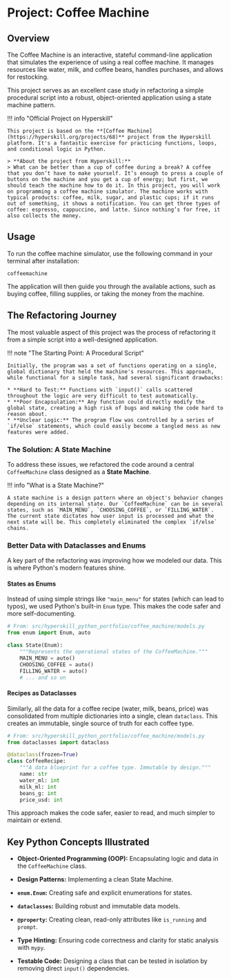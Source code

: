 # Project: Coffee Machine

## Overview

The Coffee Machine is an interactive, stateful command-line application that simulates the experience of using a real coffee machine. It manages resources like water, milk, and coffee beans, handles purchases, and allows for restocking.

This project serves as an excellent case study in refactoring a simple procedural script into a robust, object-oriented application using a state machine pattern.

!!! info "Official Project on Hyperskill"

    This project is based on the **[Coffee Machine](https://hyperskill.org/projects/68)** project from the Hyperskill platform. It's a fantastic exercise for practicing functions, loops, and conditional logic in Python.

    > **About the project from Hyperskill:**
    > What can be better than a cup of coffee during a break? A coffee that you don’t have to make yourself. It’s enough to press a couple of buttons on the machine and you get a cup of energy; but first, we should teach the machine how to do it. In this project, you will work on programming a coffee machine simulator. The machine works with typical products: coffee, milk, sugar, and plastic cups; if it runs out of something, it shows a notification. You can get three types of coffee: espresso, cappuccino, and latte. Since nothing’s for free, it also collects the money.


## Usage

To run the coffee machine simulator, use the following command in your terminal after installation:

```
coffeemachine
```

The application will then guide you through the available actions, such as buying coffee, filling supplies, or taking the money from the machine.

## The Refactoring Journey

The most valuable aspect of this project was the process of refactoring it from a simple script into a well-designed application.

!!! note "The Starting Point: A Procedural Script"

    Initially, the program was a set of functions operating on a single, global dictionary that held the machine's resources. This approach, while functional for a simple task, had several significant drawbacks:

    * **Hard to Test:** Functions with `input()` calls scattered throughout the logic are very difficult to test automatically.
    * **Poor Encapsulation:** Any function could directly modify the global state, creating a high risk of bugs and making the code hard to reason about.
    * **Unclear Logic:** The program flow was controlled by a series of `if/else` statements, which could easily become a tangled mess as new features were added.

### The Solution: A State Machine

To address these issues, we refactored the code around a central `CoffeeMachine` class designed as a **State Machine**.

!!! info "What is a State Machine?"

    A state machine is a design pattern where an object's behavior changes depending on its internal state. Our `CoffeeMachine` can be in several states, such as `MAIN_MENU`, `CHOOSING_COFFEE`, or `FILLING_WATER`. The current state dictates how user input is processed and what the next state will be. This completely eliminated the complex `if/else` chains.

### Better Data with Dataclasses and Enums

A key part of the refactoring was improving how we modeled our data. This is where Python's modern features shine.

#### States as Enums

Instead of using simple strings like `"main_menu"` for states (which can lead to typos), we used Python's built-in `Enum` type. This makes the code safer and more self-documenting.

```python
# From: src/hyperskill_python_portfolio/coffee_machine/models.py
from enum import Enum, auto

class State(Enum):
    """Represents the operational states of the CoffeeMachine."""
    MAIN_MENU = auto()
    CHOOSING_COFFEE = auto()
    FILLING_WATER = auto()
    # ... and so on
```

#### Recipes as Dataclasses

Similarly, all the data for a coffee recipe (water, milk, beans, price) was consolidated from multiple dictionaries into a single, clean `dataclass`. This creates an immutable, single source of truth for each coffee type.

```python
# From: src/hyperskill_python_portfolio/coffee_machine/models.py
from dataclasses import dataclass

@dataclass(frozen=True)
class CoffeeRecipe:
    """A data blueprint for a coffee type. Immutable by design."""
    name: str
    water_ml: int
    milk_ml: int
    beans_g: int
    price_usd: int
```

This approach makes the code safer, easier to read, and much simpler to maintain or extend.

## Key Python Concepts Illustrated

- **Object-Oriented Programming (OOP):** Encapsulating logic and data in the `CoffeeMachine` class.

- **Design Patterns:** Implementing a clean State Machine.

- **`enum.Enum`:** Creating safe and explicit enumerations for states.

- **`dataclasses`:** Building robust and immutable data models.

- **`@property`:** Creating clean, read-only attributes like `is_running` and `prompt`.

- **Type Hinting:** Ensuring code correctness and clarity for static analysis with `mypy`.

- **Testable Code:** Designing a class that can be tested in isolation by removing direct `input()` dependencies.
